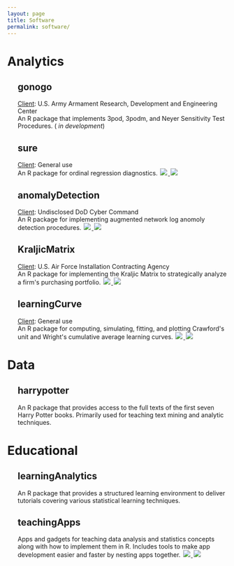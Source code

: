 ```yaml
---
layout: page
title: Software
permalink: software/
---
```



<h1>Analytics</h1>

<ul>
<h2> gonogo <a href="https://github.com/bradleyboehmke/gonogo" style="color:#303030;"><i class="fa fa-github" style="font-size:.75em"></i></a></h2>
<u>Client</u>: U.S. Army Armament Research, Development and Engineering Center <br>
An R package that implements 3pod, 3podm, and Neyer Sensitivity Test Procedures. (<i class="fa fa-spinner fa-pulse fa-3x fa-fw" style="font-size:.75em"></i> <em>in development</em>)

<br>

<h2> sure <a href="https://github.com/AFIT-R/sure" style="color:#303030;"><i class="fa fa-github" style="font-size:.75em"></i></a></h2>
<u>Client</u>: General use <br>
An R package for ordinal regression diagnostics. 
  <a href="https://cran.rstudio.com/web/packages/sure/index.html">
    <img src="http://www.r-pkg.org/badges/version/sure" style="border: 0; display:inline; margin: 0 2px; box-shadow: none">
  </a>
  <a href="https://cran.rstudio.com/web/packages/sure/index.html">
    <img src="https://cranlogs.r-pkg.org/badges/sure" style="border: 0; display:inline; margin: 0 2px; box-shadow: none">
  </a>

<br>

<h2> anomalyDetection <a href="https://github.com/AFIT-R/anomalyDetection" style="color:#303030;"><i class="fa fa-github" style="font-size:.75em"></i></a></h2>
<u>Client</u>: Undisclosed DoD Cyber Command  <br>
An R package for implementing augmented network log anomoly detection procedures.   
  <a href="https://cran.rstudio.com/web/packages/anomalyDetection/index.html">
    <img src="http://www.r-pkg.org/badges/version/anomalyDetection" style="border: 0; display:inline; margin: 0 2px; box-shadow: none">
  </a>
  <a href="https://cran.rstudio.com/web/packages/anomalyDetection/index.html">
    <img src="https://cranlogs.r-pkg.org/badges/anomalyDetection" style="border: 0; display:inline; margin: 0 2px; box-shadow: none">
  </a>

<br>

<h2> KraljicMatrix <a href="https://afit-r.github.io/KraljicMatrix/" style="color:#303030;"><i class="fa fa-github" style="font-size:.75em"></i></a></h2>
<u>Client</u>: U.S. Air Force Installation Contracting Agency <br>
An R package for implementing the Kraljic Matrix to strategically analyze a firm's purchasing portfolio. 
  <a href="https://cran.rstudio.com/web/packages/KraljicMatrix/index.html">
    <img src="http://www.r-pkg.org/badges/version/KraljicMatrix" style="border: 0; display:inline; margin: 0 2px; box-shadow: none">
  </a>
  <a href="https://cran.rstudio.com/web/packages/KraljicMatrix/index.html">
    <img src="https://cranlogs.r-pkg.org/badges/KraljicMatrix" style="border: 0; display:inline; margin: 0 2px; box-shadow: none">
  </a>

<br>


<h2> learningCurve 
  <a href="https://auburngrads.github.io/learningCurve/" style="color:#303030;">
    <i class="fa fa-github" style="font-size:.75em"></i>
  </a>
</h2>
<u>Client</u>: General use <br>
An R package for computing, simulating, fitting, and plotting Crawford's unit and Wright's cumulative average learning curves. 
  <a href="https://cran.rstudio.com/web/packages/learningCurve/index.html">
    <img src="http://www.r-pkg.org/badges/version/learningCurve" style="border: 0; display:inline; margin: 0 2px; box-shadow: none">
  </a> 
  <a href="https://cran.rstudio.com/web/packages/learningCurve/index.html">
    <img src="https://cranlogs.r-pkg.org/badges/learningCurve" style="border: 0; display:inline; margin: 0 2px; box-shadow: none">
  </a>
  
</ul>


<h1>Data</h1>
<ul>
<h2> harrypotter 
  <a href="https://github.com/bradleyboehmke/harrypotter" style="color:#303030;">
    <i class="fa fa-github" style="font-size:.75em"></i>
  </a>
</h2>

<p>
An R package that provides access to the full texts of the first seven Harry Potter books. Primarily used for teaching text mining and analytic techniques.
</p>

</ul>


<h1>Educational</h1>
<ul>
<h2> learningAnalytics 
  <a href="https://bradleyboehmke.github.io/learningAnalytics/" style="color:#303030;">
    <i class="fa fa-github" style="font-size:.75em"></i>
  </a>
</h2>

<p>
An R package that provides a structured learning environment to deliver tutorials covering various statistical learning techniques.
</p>


<h2> teachingApps 
  <a href="https://github.com/Auburngrads/teachingApps" style="color:#303030;">
    <i class="fa fa-github" style="font-size:.75em"></i>
  </a>
</h2>

Apps and gadgets for teaching data analysis and statistics concepts along with how to implement them in R. Includes tools to make app development easier and faster by nesting apps together. 
  <a href="https://cran.rstudio.com/web/packages/teachingApps/index.html">
    <img src="http://www.r-pkg.org/badges/version/teachingApps" style="border: 0; display:inline; margin: 0 2px; box-shadow: none">
  </a> 
  <a href="https://cran.rstudio.com/web/packages/teachingApps/index.html">
    <img src="https://cranlogs.r-pkg.org/badges/teachingApps" style="border: 0; display:inline; margin: 0 2px; box-shadow: none">
  </a>

</ul>
